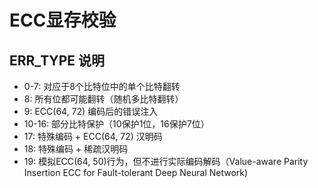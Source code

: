 # ECC显存校验

## ERR_TYPE 说明
- 0-7: 对应于8个比特位中的单个比特翻转
- 8: 所有位都可能翻转（随机多比特翻转）
- 9: ECC(64, 72) 编码后的错误注入
- 10-16: 部分比特保护（10保护1位，16保护7位）
- 17: 特殊编码 + ECC(64, 72) 汉明码
- 18: 特殊编码 + 稀疏汉明码
- 19: 模拟ECC(64, 50)行为，但不进行实际编码解码（Value-aware Parity Insertion ECC for Fault-tolerant Deep Neural Network)

